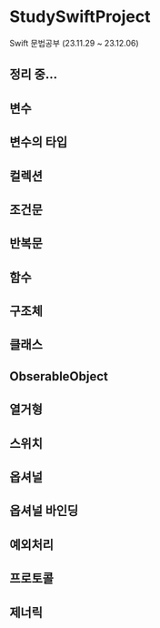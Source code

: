 # StudySwiftProject
Swift 문법공부 (23.11.29 ~ 23.12.06)

## 정리 중...

## 변수

## 변수의 타입

## 컬렉션

## 조건문

## 반복문

## 함수

## 구조체

## 클래스

## ObserableObject

## 열거형

## 스위치

## 옵셔널

## 옵셔널 바인딩

## 예외처리

## 프로토콜

## 제너릭



